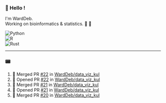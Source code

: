 ### :robot: Hello !

I'm WardDeb.  
Working on bioinformatics & statistics. 🧬 🧪  

![Python](https://img.shields.io/badge/python-3670A0?style=for-the-badge&logo=python&logoColor=ffdd54)  
![R](https://img.shields.io/badge/r-%23276DC3.svg?style=for-the-badge&logo=r&logoColor=white)  
![Rust](https://img.shields.io/badge/rust-%23000000.svg?style=for-the-badge&logo=rust&logoColor=white)  

---

### :pager:

<!--START_SECTION:activity-->
1. 🎉 Merged PR [#22](https://github.com/WardDeb/data_viz_kul/pull/22) in [WardDeb/data_viz_kul](https://github.com/WardDeb/data_viz_kul)
2. 💪 Opened PR [#22](https://github.com/WardDeb/data_viz_kul/pull/22) in [WardDeb/data_viz_kul](https://github.com/WardDeb/data_viz_kul)
3. 🎉 Merged PR [#21](https://github.com/WardDeb/data_viz_kul/pull/21) in [WardDeb/data_viz_kul](https://github.com/WardDeb/data_viz_kul)
4. 💪 Opened PR [#21](https://github.com/WardDeb/data_viz_kul/pull/21) in [WardDeb/data_viz_kul](https://github.com/WardDeb/data_viz_kul)
5. 🎉 Merged PR [#20](https://github.com/WardDeb/data_viz_kul/pull/20) in [WardDeb/data_viz_kul](https://github.com/WardDeb/data_viz_kul)
<!--END_SECTION:activity-->

